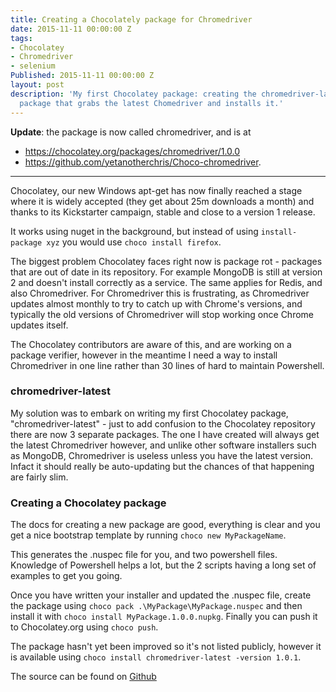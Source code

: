 ```yaml
---
title: Creating a Chocolately package for Chromedriver
date: 2015-11-11 00:00:00 Z
tags:
- Chocolatey
- Chromedriver
- selenium
Published: 2015-11-11 00:00:00 Z
layout: post
description: 'My first Chocolatey package: creating the chromedriver-latest Chocolatey
  package that grabs the latest Chomedriver and installs it.'
---
```


**Update**: the package is now called chromedriver, and is at 

- https://chocolatey.org/packages/chromedriver/1.0.0
- https://github.com/yetanotherchris/Choco-chromedriver.

---

Chocolatey, our new Windows apt-get has now finally reached a stage where it is widely accepted (they get about 25m downloads a month) and thanks to its Kickstarter campaign, stable and close to a version 1 release.

It works using nuget in the background, but instead of using `install-package xyz` you would use `choco install firefox`.

The biggest problem Chocolatey faces right now is package rot - packages that are out of date in its repository. For example MongoDB is still at version 2 and doesn't install correctly as a service. The same applies for Redis, and also Chromedriver. For Chromedriver this is frustrating, as Chromedriver updates almost monthly to try to catch up with Chrome's versions, and typically the old versions of Chromedriver will stop working once Chrome updates itself.

The Chocolatey contributors are aware of this, and are working on a package verifier, however in the meantime I need a way to install Chromedriver in one line rather than 30 lines of hard to maintain Powershell.

### chromedriver-latest
My solution was to embark on writing my first Chocolatey package, "chromedriver-latest" - just to add confusion to the Chocolatey repository there are now 3 separate packages. The one I have created will always get the latest Chromedriver however, and unlike other software installers such as MongoDB, Chromedriver is useless unless you have the latest version. Infact it should really be auto-updating but the chances of that happening are fairly slim.

### Creating a Chocolatey package
The docs for creating a new package are good, everything is clear and you get a nice bootstrap template by running `choco new MyPackageName`.

This generates the .nuspec file for you, and two powershell files. Knowledge of Powershell helps a lot, but the 2 scripts having a long set of examples to get you going.

Once you have written your installer and updated the .nuspec file, create the package using `choco pack .\MyPackage\MyPackage.nuspec` and then install it with `choco install MyPackage.1.0.0.nupkg`. Finally you can push it to Chocolatey.org using `choco push`.

The package hasn't yet been improved so it's not listed publicly, however it is available using `choco install chromedriver-latest -version 1.0.1`.

The source can be found on [Github](https://github.com/yetanotherchris/Choco-chromedriver-latest)
